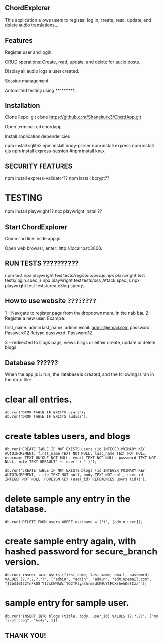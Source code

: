 ## ChordExplorer

This application allows users to register, log in, create, read, update, and delete audio translations....

## Features

Register user and login.

CRUD operations: Create, read, update, and delete for audio posts.

Display all audio logs a user created.

Session management.

Automated testing using *********.

## Installation

Clone Repo: git clone https://github.com/Shaneburk3/ChordApp.git

Open terminal: cd chordapp

Install  application dependencies

npm install sqlite3
npm install body-parser
npm install express
npm install ejs
npm install express-session
#npm install knex

## SECURITY FEATURES
npm install express-validator??
npm install bcrypt??

# TESTING
npm install playwright??
npx playwright install??

## Start ChordExplorer

Command line: node app.js

Open web browser, enter: http://localhost:3000/

## RUN TESTS ??????????

npm test
npx playwright test tests/register.spec.js
npx playwright test tests/login.spec.js
npx playwright test tests/xss_Attack.spec.js
npx playwright test tests/createBlog.spec.js


## How to use website ????????

1 - Navigate to register page from the dropdown menu in the nab bar.
2 - Register a new user. Example:

first_name: admin
last_name: admin
email: admin@email.com
password: Password12
Retype password: Password12

3 - redirected to blogs page, views blogs or either create, update or delete blogs.

## Database ??????

When the app.js is run, the database is created, and the following is ran in the db.js file: 

# clear all entries.
    db.run('DROP TABLE IF EXISTS users');
    db.run('DROP TABLE IF EXISTS audios');

# create tables users, and blogs
    db.run('CREATE TABLE IF NOT EXISTS users (id INTEGER PRIMARY KEY AUTOINCREMENT, first_name TEXT NOT NULL, last_name TEXT NOT NULL, username TEXT UNIQUE NOT NULL, email TEXT NOT NULL, password TEXT NOT NULL, role TEXT DEFAULT' + 'user' + ' )');

    db.run('CREATE TABLE IF NOT EXISTS blogs (id INTEGER PRIMARY KEY AUTOINCREMENT, title TEXT NOT null, body TEXT NOT null, user_id INTEGER NOT NULL, FOREIGN KEY (user_id) REFERENCES users (id))');
# delete sample any entry in the database.
    db.run('DELETE FROM users WHERE username = (?)', [admin_user]);
# create sample entry again, with hashed password for secure_branch version.    
    db.run('INSERT INTO users (first_name, last_name, email, password) VALUES (?,?,?,?,?)', ["admin", "admin", "admin", "admin@email.com", "$2b$10$22TnFkO8rYI7xCWNAWcfTO2TF3yasArmsdCKHUYtFCXrhehQelCza"]);
# sample entry for sample user.
    db.run('INSERT INTO blogs (title, body, user_id) VALUES (?,?,?)', ["my first blog", "body", 1])

## THANK YOU!
